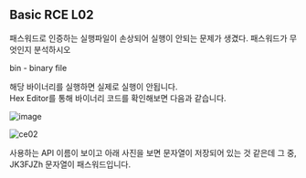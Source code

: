## Basic RCE L02  
패스워드로 인증하는 실행파일이 손상되어 실행이 안되는 문제가 생겼다. 패스워드가 무엇인지 분석하시오  

bin - binary file  

해당 바이너리를 실행하면 실제로 실행이 안됩니다.  
Hex Editor를 통해 바이너리 코드를 확인해보면 다음과 같습니다.  

![image](https://github.com/ezkkakka/driver/assets/118009522/e8394435-235a-4d51-8e17-39dbe0b6417c)  

![ce02](https://github.com/ezkkakka/driver/assets/118009522/5fca2f1d-0c02-43c4-9016-050d7f1908c6)  

사용하는 API 이름이 보이고 아래 사진을 보면 문자열이 저장되어 있는 것 같은데 그 중, JK3FJZh 문자열이 패스워드입니다.  